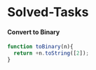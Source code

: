 # Solved-Tasks
#### Convert to Binary
````javascript
function toBinary(n){
  return +n.toString([2]);
}

````


